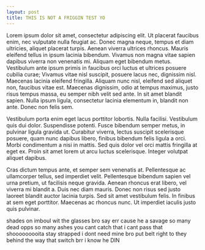 ```yaml
---
layout: post
title: THIS IS NOT A FRIGGIN TEST YO
---
```



Lorem ipsum dolor sit amet, consectetur adipiscing elit. Ut placerat faucibus enim, nec vulputate nulla feugiat ac. Donec magna neque, tempus et diam ultricies, aliquet placerat turpis. Aenean viverra ultrices rhoncus. Mauris eleifend tellus in ipsum lacinia bibendum. Vivamus non magna vitae sapien dapibus viverra non venenatis mi. Aliquam eget bibendum metus. Vestibulum ante ipsum primis in faucibus orci luctus et ultrices posuere cubilia curae; Vivamus vitae nisl suscipit, posuere lacus nec, dignissim nisl. Maecenas lacinia eleifend fringilla. Aliquam nunc nisl, eleifend sed aliquet non, faucibus vitae est. Maecenas dignissim, odio at tempus maximus, justo risus tempus massa, eu semper nibh velit sed ante. In sit amet blandit sapien. Nulla ipsum ligula, consectetur lacinia elementum in, blandit non ante. Donec non felis sem.


Vestibulum porta enim eget lacus porttitor lobortis. Nulla facilisi. Vestibulum quis dui dolor. Suspendisse potenti. Fusce bibendum semper metus, in pulvinar ligula gravida ut. Curabitur viverra, lectus suscipit scelerisque posuere, quam nunc dapibus libero, finibus bibendum felis ligula a orci. Morbi condimentum a nisi in mattis. Sed quis dolor vel orci mattis fringilla at eget ex. Proin sit amet lorem ut arcu luctus scelerisque. Integer volutpat aliquet dapibus.


Cras dictum tempus ante, et semper sem venenatis at. Pellentesque ac ullamcorper tellus, sed imperdiet velit. Pellentesque bibendum sapien vel urna pretium, ut facilisis neque gravida. Aenean rhoncus erat libero, vel viverra mi blandit a. Duis nec diam mauris. Donec non risus sed justo laoreet blandit auctor lacinia turpis. Sed sit amet vestibulum felis. In finibus at sem eget porttitor. Maecenas ac rhoncus nunc. Ut imperdiet iaculis justo quis pulvinar.


shades on imboul wit the glasses bro say err cause he a savage so many dead opps so many ashes you cant catch that i cant pass that shooooooooita stay strapped i dont need mine bro put belt right to they behind the way that switch brr i know he DIN
